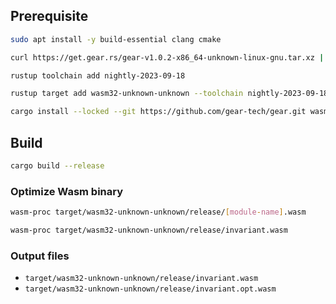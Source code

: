 ## Prerequisite

```bash
sudo apt install -y build-essential clang cmake
```

```bash
curl https://get.gear.rs/gear-v1.0.2-x86_64-unknown-linux-gnu.tar.xz | tar xJ
```

```bash
rustup toolchain add nightly-2023-09-18
```

```bash
rustup target add wasm32-unknown-unknown --toolchain nightly-2023-09-18
```

```bash
cargo install --locked --git https://github.com/gear-tech/gear.git wasm-proc
```

## Build

```bash
cargo build --release
```

### Optimize Wasm binary

```bash
wasm-proc target/wasm32-unknown-unknown/release/[module-name].wasm
```

```bash
wasm-proc target/wasm32-unknown-unknown/release/invariant.wasm
```

### Output files

- `target/wasm32-unknown-unknown/release/invariant.wasm`
- `target/wasm32-unknown-unknown/release/invariant.opt.wasm`
